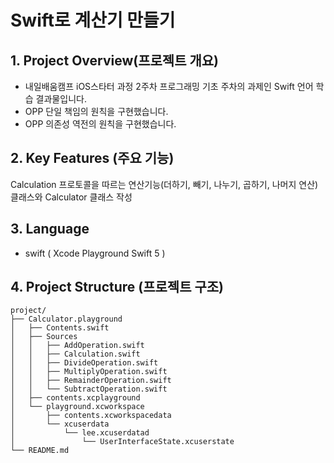 # Swift로 계산기 만들기

## 1. Project Overview(프로젝트 개요)
- 내일배움캠프 iOS스타터 과정 2주차 프로그래밍 기초 주차의 과제인 Swift 언어 학습 결과물입니다.
- OPP 단일 책임의 원칙을 구현했습니다.
- OPP 의존성 역전의 원칙을 구현했습니다.
## 2. Key Features (주요 기능)
Calculation 프로토콜을 따르는 연산기능(더하기, 빼기, 나누기, 곱하기, 나머지 연산) 클래스와 Calculator 클래스 작성

## 3. Language
- swift ( Xcode Playground Swift 5 )

## 4. Project Structure (프로젝트 구조)
```plaintext
project/
├── Calculator.playground
│   ├── Contents.swift
│   ├── Sources
│   │   ├── AddOperation.swift
│   │   ├── Calculation.swift
│   │   ├── DivideOperation.swift
│   │   ├── MultiplyOperation.swift
│   │   ├── RemainderOperation.swift
│   │   └── SubtractOperation.swift
│   ├── contents.xcplayground
│   └── playground.xcworkspace
│       ├── contents.xcworkspacedata
│       └── xcuserdata
│           └── lee.xcuserdatad
│               └── UserInterfaceState.xcuserstate
└── README.md
```